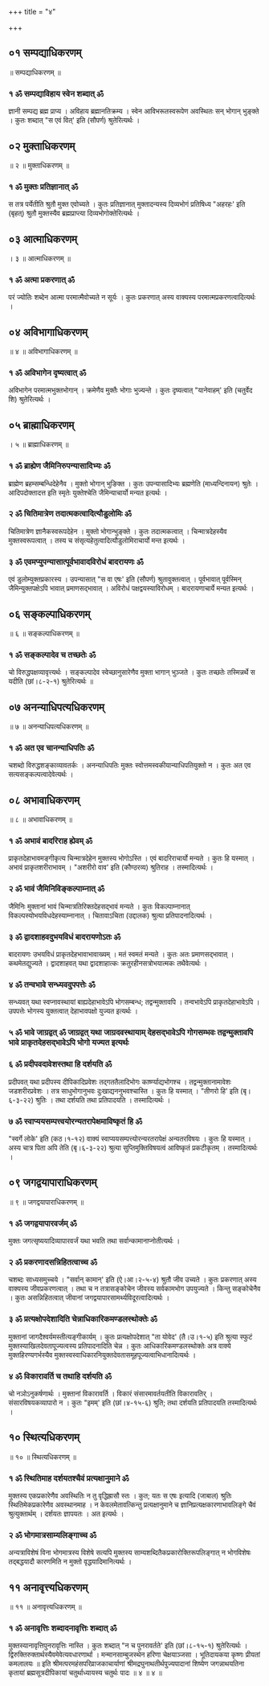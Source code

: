 +++
title = "४"

+++

## ०१  सम्पद्याधिकरणम्
॥ सम्पद्याधिकरणम् ॥

### १  ॐ सम्पद्याविहाय स्वेन शब्दात् ॐ
ज्ञानी सम्पद्य ब्रह्म प्राप्य । अविहाय ब्रह्मानतिक्रम्य । स्वेन आविभरूतस्वरूपेण अवस्थितः सन् भोगान् भुङ्क्ते । कुतः शब्दात् "स एवं वित्' इति (सौपर्ण) श्रुतेरित्यर्थः ।

## ०२  मुक्ताधिकरणम्
॥ २ ॥ मुक्ताधिकरणम् ॥

### १  ॐ मुक्तः प्रतिज्ञानात् ॐ
स तत्र पर्येतीति श्रुतौ मुक्त एवोच्यते । कुतः प्रतिज्ञानात् मुक्तादन्यस्य दिव्यभोगं प्रतिषिध्य "अहरहः' इति (बृहत्) श्रुतौ मुक्तस्यैव ब्रह्मप्राप्त्या दिव्यभोगोक्तेरित्यर्थः ।

## ०३  आत्माधिकरणम्
। ३ ॥ आत्माधिकरणम् ॥

### १  ॐ अत्मा प्रकरणात् ॐ
परं ज्योतिः शब्देन आत्मा परमात्मैवोच्यते न सूर्यः । कुतः प्रकरणात् अस्य वाक्यस्य परमात्मप्रकरणत्वादित्यर्थः ।

## ०४  अविभागाधिकरणम्
॥ ४ ॥ अविभागाधिकरणम् ॥

### १  ॐ अविभागेन दृष्यत्वात् ॐ
अविभागेन परमात्मभुक्तभोगान् । क्रमेणैव मुक्तैः भोगाः भुज्यन्ते । कुतः दृष्यत्वात् "यानेवाहम्' इति (चतुर्वेद शि) श्रुतेरित्यर्थः ।

## ०५  ब्राह्माधिकरणम्
। ५ ॥ ब्राह्माधिकरणम् ॥

### १  ॐ ब्राह्येण जैमिनिरुपन्यासादिभ्यः ॐ
ब्राह्मेण ब्रहम्सम्बन्धिदेहेनैव । मुक्तो भोगान् भुङिक्त । कुतः उपन्यासादिभ्यः ब्रह्मणेति (माध्यन्दिनायन) श्रुतेः । आदिपदोक्तादत्त इति स्मृतेः युक्तेश्चेति जैमिन्याचार्यो मन्यत इत्यर्थः ।

### २  ॐ चितिमात्रेण तदात्मकत्वादित्यौडुलोमिः ॐ
चितिमात्रेण ज्ञानैकस्वरूपदेहेन । मुक्तो भोगान्भुङ्क्ते । कुतः तदात्मकत्वात् । चिन्मात्रदेहस्यैव मुक्तस्वरूपत्वात् । तस्य च संसृत्यहेतुत्वादित्यौडुलोमिराचार्यो मन्त इत्यर्थः ।

### ३  ॐ एवमप्युपन्यासात्पूर्वभावादविरोधं बादरायणः ॐ
एवं डुलोम्युक्तप्रकारस्य । उपन्यासात् "स वा एषः' इति (सौपर्ण) श्रुतावुक्तत्वात् । पूर्वभावात् पूर्वस्मिन् जैमिन्युक्तपक्षेऽपि भावात् प्रमाणसद्भावात् । अविरोधं पक्षद्वयस्याविरोधम् । बादरायणाचार्ये मन्यत इत्यर्थः ।

## ०६  सङ्कल्पाधिकरणम्
॥ ६ ॥ सङ्कल्पाधिकरणम् ॥

### १  ॐ सङ्कल्पादेव च तच्छतेः ॐ
चो विरुद्धपक्षव्यावृत्त्यर्थः । सङ्कल्पादेव स्वेच्छानुसारेणैव मुक्ता भागान् भुञ्जते । कुतः तच्छतेः तस्मिन्नर्थे स यदीति (छां।८-२-१) श्रुतेरित्यर्थः ॥

## ०७  अनन्याधिपत्यधिकरणम्
॥ ७ ॥ अनन्याधिपत्यधिकरणम् ॥

### १  ॐ अत एव चानन्याधिपतिः ॐ
चशब्दो विरुद्धशङ्काव्यावतर्कः । अनन्याधिपतिः मुक्तः स्वोत्तमस्वकीयान्याधिपतियुक्तो न । कुतः अत एव सत्यसङ्कल्पत्वादेवेत्यर्थः ।

## ०८  अभावाधिकरणम्
॥ ८ ॥ अभावाधिकरणम् ॥

### १  ॐ अभावं बादरिराह ह्येवम् ॐ
प्राकृतदेहाभावमङ्गीकृत्य चिन्मात्रदेहेन मुक्तस्य भोगोऽस्ति । एवं बादरिराचार्यो मन्यते । कुतः हि यस्मात् । अभावं प्राकृतशरीराभावम् । "अशरीरो वाव' इति (कौण्ठरव्य) श्रुतिराह । तस्मादित्यर्थः ।

### २  ॐ भावं जैमिनिविङ्कल्पाम्नात् ॐ
जैमिनिः मुक्तानां भावं चिन्मात्रतिरिक्तदेहसद्भावं मन्यते । कुतः विकल्पाम्नानात् विकल्पस्योभयविधदेहस्याम्नानात् । चितावाऽचिता (उद्दालक) श्रुत्या प्रतिपादनादित्यर्थः ।

### ३  ॐ द्वादशाहवदुभयविधं बादरायणोऽतः ॐ
बादरायणः उभयविधं प्राकृतदेहभावाभावाख्यम् । मतं स्वमतं मन्यते । कुतः अतः प्रमाणसद्भावात् । कथमेतद्युज्यते । द्वादशाहवत् यथा द्वादशाहात्कः क्रतुरहीनसत्रोभयात्मकः तथैवेत्यर्थः ।

### ४  ॐ तन्वभावे सन्ध्यवदुपपत्तेः ॐ
सन्ध्यवत् यथा स्वप्नावस्थायां बाह्यदेहाभावेऽपि भोगसम्बन्ध; तद्वन्मुक्तावपि । तन्वभावेऽपि प्राकृतदेहाभावेऽपि । उपपत्तेः भोगस्य युक्तत्वात् देहाभावपक्षो युज्यत इत्यर्थः ।

### ५  ॐ भावे जाग्रद्वत् ॐ जाग्रद्वत् यथा जाग्रदवस्थायाम् देहसद्भावेऽपि गोगसम्भवः तद्वन्मुक्तावपि भावे प्राकृतदेहसद्भावेऽपि भोगो यज्यत इत्यर्थः

### ६  ॐ प्रदीपवदावेशस्तथा हि दर्शयति ॐ
प्रदीपवत् यथा प्रदीपस्य दीपिकादिप्रवेशः तद्गततैलादिभोगः कार्ष्ण्याद्यभोगश्च । तद्वन्मुक्तानामावेशः जडशरीरप्रवेशः । तत्र साधुभोगानुभवः दुःखाद्यननुभवश्चास्ति । कुतः हि यस्मात् । "तीणरो हि' इति (बृ।६-३-२२) श्रुतिः । तथा दर्शयति तथा प्रतिपादयति । तस्मादित्यर्थः ।

### ७  ॐ स्वाप्ययसम्पत्त्वयोरन्यतरापेक्षमाविष्कृतं हि ॐ
"स्वर्गे लोके' इति (कठ।१-१२) वाक्यं स्वाप्ययसम्पत्त्योरन्यरतरापेक्षं अन्यतरविषयः । कुतः हि यस्मात् । अस्य चात्र पिता अपि तेति (बृ।६-३-२२) श्रुत्या सुप्तिमुक्तिविषयत्वं आविष्कृतं प्रकटीकृतम् । तस्मादित्यर्थः ।

## ०९  जगद्वयापाराधिकरणम्
॥ ९ ॥ जगद्वयापाराधिकरणम् ॥

### १  ॐ जगद्वयापारवर्जम् ॐ
मुक्तः जगत्सृष्ययादिव्यापारवर्जं यथा भवति तथा सर्वान्कामानाप्नोतीत्यर्थः ।

### २  ॐ प्रकरणादसन्निहितत्वाच्च ॐ
चशब्दः साध्यसमुच्चये । "सर्वान् कामान्' इति (ऐ।आ।२-५-४) श्रुतौ जीव उच्यते । कुतः प्रकरणात् अस्य वाक्यस्य जीवप्रकरणत्वात् । तथा च न तत्रासङ्कोचेन जीवस्य सर्वकामभोग उपयुज्यते । किन्तु सङ्कोचेनैव । कुतः असन्निहितत्वात् जीवानां जगद्वयापारसामर्थ्यविदूरत्वादित्यर्थः ।

### ३  ॐ प्रत्यक्षोपदेशादिति चेन्नाधिकारिकमण्डलस्थोक्तेः ॐ
मुक्तानां जागदैश्वर्यमस्तीत्यङ्गीकार्यम् । कुतः प्रत्यक्षोपदेशात् "ता योवेद' (तै।उ।१-५) इति श्रुत्या स्फुटं मुक्तस्याखिलदेवतापूज्यत्वस्य प्रतिपादनादिति चेन्न । कुतः आधिकारिकमण्डलस्थोक्तेः अत्र वाक्ये मुक्तहिरण्यगर्भस्यैव मुक्तस्वस्वाधिकारनियुक्तदेवतासमूहपूज्यत्वाभिधानादित्यर्थः ।

### ४  ॐ विकारावर्ति च तथाहि दर्शयति ॐ
चो नञोऽनुकर्षणार्थः । मुक्तानां विकारावर्ति । विकारं संसारमावर्तयतीति विकारावतिर् । संसारविषयकव्यापारो न । कुतः "इमम्' इति (छां।४-१५-६) श्रुति; तथा दर्शयति प्रतिपादयति तस्मादित्यर्थः ।

## १०  स्थित्यधिकरणम्
॥ १० ॥ स्थित्यधिकरणम् ॥

### १  ॐ स्थितिमाह दर्शयतश्चैवं प्रत्यक्षानुमाने ॐ
मुक्तस्य एकप्रकारेणैव अवस्थितिः न तु वृद्धिह्रासौ स्तः । कुत; यतः स एषः इत्यादि (जाबाल) श्रुतिः स्थितिमेकप्रकारेणैव अवस्थानमाह । न केवलमेतावत्किन्तु प्रत्यक्षानुमाने च ज्ञानिप्रत्यक्षकारणाभावलिङ्गे चैवं श्रुत्युक्तार्थम् । दर्शयतः ज्ञापयतः । अत इत्यर्थः ।

### २  ॐ भोगमात्रसाम्यलिङ्गाच्च ॐ
अन्यत्राविशेषं विना भोगमात्रस्य विशेषे सत्यपि मुक्तस्य साम्यशब्दितैकप्रकारोक्तिरूपलिङ्गात् न भोगविशेषः तद्बद्धयादौ कारणमिति न मुक्तो वृद्धयादिमानित्यर्थः ।

## ११  अनावृत्त्यधिकरणम्
॥ ११ ॥ अनावृत्त्यधिकरणम् ॥

### १  ॐ अनावृत्तिः शब्दादनावृत्तिः शब्दात् ॐ
मुक्तस्यानावृत्तिपुनरावृत्तिः नास्ति । कुतः शब्दात् "न च पुनरावर्तते' इति (छां।८-१५-१) श्रुतेरित्यर्थः । द्विरुक्तिरुक्तार्थस्यैवमेवेत्यवधारणार्था ।
मन्मानसाम्बुजस्थेन हरिणा चेक्षयाञ्जसा ।
भूतिदायकया कृष्णः प्रीयतां कमलालयः ॥
इति श्रीमत्परमहंसपरिव्राजकाचार्याणां श्रीमद्रघुनाथतीर्थपुज्यपादानां शिष्येण जगन्नाथयतिना कृतायां ब्रह्मसूत्रदीपिकायां चतुर्थाध्यायस्य चतुर्थः पादः ॥ ४ ॥ ४ ॥